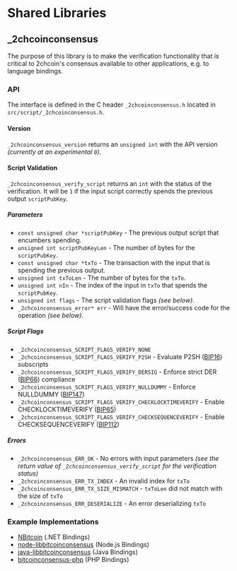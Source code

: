 Shared Libraries
================

## _2chcoinconsensus

The purpose of this library is to make the verification functionality that is critical to 2chcoin's consensus available to other applications, e.g. to language bindings.

### API

The interface is defined in the C header `_2chcoinconsensus.h` located in  `src/script/_2chcoinconsensus.h`.

#### Version

`_2chcoinconsensus_version` returns an `unsigned int` with the API version *(currently at an experimental `0`)*.

#### Script Validation

`_2chcoinconsensus_verify_script` returns an `int` with the status of the verification. It will be `1` if the input script correctly spends the previous output `scriptPubKey`.

##### Parameters
- `const unsigned char *scriptPubKey` - The previous output script that encumbers spending.
- `unsigned int scriptPubKeyLen` - The number of bytes for the `scriptPubKey`.
- `const unsigned char *txTo` - The transaction with the input that is spending the previous output.
- `unsigned int txToLen` - The number of bytes for the `txTo`.
- `unsigned int nIn` - The index of the input in `txTo` that spends the `scriptPubKey`.
- `unsigned int flags` - The script validation flags *(see below)*.
- `_2chcoinconsensus_error* err` - Will have the error/success code for the operation *(see below)*.

##### Script Flags
- `_2chcoinconsensus_SCRIPT_FLAGS_VERIFY_NONE`
- `_2chcoinconsensus_SCRIPT_FLAGS_VERIFY_P2SH` - Evaluate P2SH ([BIP16](https://github.com/bitcoin/bips/blob/master/bip-0016.mediawiki)) subscripts
- `_2chcoinconsensus_SCRIPT_FLAGS_VERIFY_DERSIG` - Enforce strict DER ([BIP66](https://github.com/bitcoin/bips/blob/master/bip-0066.mediawiki)) compliance
- `_2chcoinconsensus_SCRIPT_FLAGS_VERIFY_NULLDUMMY` - Enforce NULLDUMMY ([BIP147](https://github.com/bitcoin/bips/blob/master/bip-0147.mediawiki))
- `_2chcoinconsensus_SCRIPT_FLAGS_VERIFY_CHECKLOCKTIMEVERIFY` - Enable CHECKLOCKTIMEVERIFY ([BIP65](https://github.com/bitcoin/bips/blob/master/bip-0065.mediawiki))
- `_2chcoinconsensus_SCRIPT_FLAGS_VERIFY_CHECKSEQUENCEVERIFY` - Enable CHECKSEQUENCEVERIFY ([BIP112](https://github.com/bitcoin/bips/blob/master/bip-0112.mediawiki))

##### Errors
- `_2chcoinconsensus_ERR_OK` - No errors with input parameters *(see the return value of `_2chcoinconsensus_verify_script` for the verification status)*
- `_2chcoinconsensus_ERR_TX_INDEX` - An invalid index for `txTo`
- `_2chcoinconsensus_ERR_TX_SIZE_MISMATCH` - `txToLen` did not match with the size of `txTo`
- `_2chcoinconsensus_ERR_DESERIALIZE` - An error deserializing `txTo`

### Example Implementations
- [NBitcoin](https://github.com/NicolasDorier/NBitcoin/blob/master/NBitcoin/Script.cs#L814) (.NET Bindings)
- [node-libbitcoinconsensus](https://github.com/bitpay/node-libbitcoinconsensus) (Node.js Bindings)
- [java-libbitcoinconsensus](https://github.com/dexX7/java-libbitcoinconsensus) (Java Bindings)
- [bitcoinconsensus-php](https://github.com/Bit-Wasp/bitcoinconsensus-php) (PHP Bindings)
